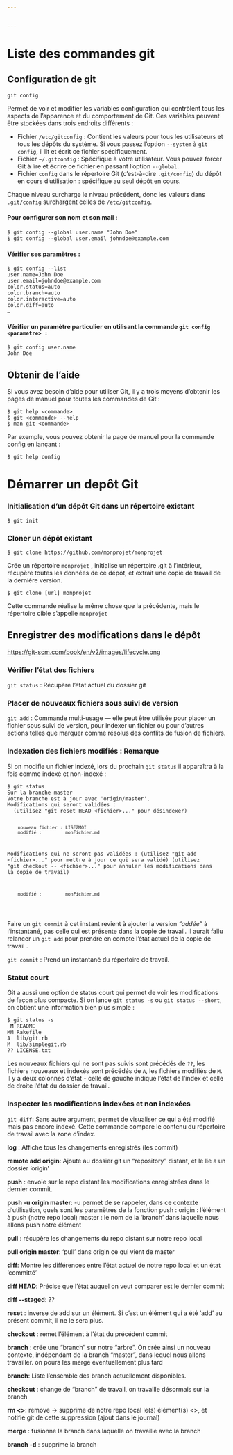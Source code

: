 ```yaml
---


---
```


<h1 id="liste-des-commandes-git">Liste des commandes git</h1>
<h2 id="configuration-de-git">Configuration de git</h2>
<pre><code>git config
</code></pre>
<p>Permet de voir et modifier les variables configuration qui contrôlent tous les aspects de l’apparence et du comportement de Git. Ces variables peuvent être stockées dans trois endroits différents :</p>
<ul>
<li>Fichier <code>/etc/gitconfig</code> : Contient les valeurs pour tous les utilisateurs et tous les dépôts du système. Si vous passez l’option <code>--system</code> à <code>git config</code>, il lit et écrit ce fichier spécifiquement.</li>
<li>Fichier <code>~/.gitconfig</code> : Spécifique à votre utilisateur. Vous pouvez forcer Git à lire et écrire ce fichier en passant l’option <code>--global</code>.</li>
<li>Fichier <code>config</code> dans le répertoire Git (c’est-à-dire <code>.git/config</code>) du dépôt en cours d’utilisation : spécifique au seul dépôt en cours.</li>
</ul>
<p>Chaque niveau surcharge le niveau précédent, donc les valeurs dans <code>.git/config</code> surchargent celles de <code>/etc/gitconfig</code>.</p>
<h4 id="pour-configurer-son-nom-et-son-mail-">Pour configurer son nom et son mail :</h4>
<pre class=" language-console"><code class="prism  language-console">$ git config --global user.name "John Doe"
$ git config --global user.email johndoe@example.com
</code></pre>
<h4 id="vérifier-ses-paramètres-">Vérifier ses paramètres :</h4>
<pre class=" language-console"><code class="prism  language-console">$ git config --list
user.name=John Doe
user.email=johndoe@example.com
color.status=auto
color.branch=auto
color.interactive=auto
color.diff=auto
…
</code></pre>
<h4 id="vérifier-un-paramètre-particulier-en-utilisant-la-commande-git-config-parametre-">Vérifier un paramètre particulier en utilisant la commande <code>git config &lt;parametre&gt; :</code></h4>
<pre class=" language-console"><code class="prism  language-console">$ git config user.name
John Doe
</code></pre>
<h2 id="obtenir-de-laide">Obtenir de l’aide</h2>
<p>Si vous avez besoin d’aide pour utiliser Git, il y a trois moyens d’obtenir les pages de manuel pour toutes les commandes de Git :</p>
<pre class=" language-console"><code class="prism  language-console">$ git help &lt;commande&gt;
$ git &lt;commande&gt; --help
$ man git-&lt;commande&gt;
</code></pre>
<p>Par exemple, vous pouvez obtenir la page de manuel pour la commande config en lançant :</p>
<pre class=" language-console"><code class="prism  language-console">$ git help config
</code></pre>
<h1 id="démarrer-un-depôt-git">Démarrer un depôt Git</h1>
<h3 id="initialisation-d’un-dépôt-git-dans-un-répertoire-existant">Initialisation d’un dépôt Git dans un répertoire existant</h3>
<pre class=" language-console"><code class="prism  language-console">$ git init
</code></pre>
<h3 id="cloner-un-dépôt-existant">Cloner un dépôt existant</h3>
<pre class=" language-console"><code class="prism  language-console">$ git clone https://github.com/monprojet/monprojet
</code></pre>
<p>Crée un répertoire <code>monprojet</code> , initialise un répertoire .git à l’intérieur, récupère toutes les données de ce dépôt, et extrait une copie de travail de la dernière version.</p>
<pre class=" language-console"><code class="prism  language-console">$ git clone [url] monprojet
</code></pre>
<p>Cette commande réalise la même chose que la précédente, mais le répertoire cible s’appelle <code>monprojet</code></p>
<h2 id="enregistrer-des-modifications-dans-le-dépôt">Enregistrer des modifications dans le dépôt</h2>
<p><a href="https://git-scm.com/book/en/v2/images/lifecycle.png">https://git-scm.com/book/en/v2/images/lifecycle.png</a></p>
<h3 id="vérifier-l’état-des-fichiers">Vérifier l’état des fichiers</h3>
<p><code>git status</code> : Récupère l’état actuel du dossier git</p>
<h3 id="placer-de-nouveaux-fichiers-sous-suivi-de-version">Placer de nouveaux fichiers sous suivi de version</h3>
<p><code>git add</code> :  Commande multi-usage — elle peut être utilisée pour placer un fichier sous suivi de version, pour indexer un fichier ou pour d’autres actions telles que marquer comme résolus des conflits de fusion de fichiers.</p>
<h3 id="indexation-des-fichiers-modifiés--remarque">Indexation des fichiers modifiés : Remarque</h3>
<p>Si on modifie un fichier indexé, lors du prochain <code>git status</code> il apparaîtra à la fois comme indexé et non-indexé :</p>
<pre class=" language-console"><code class="prism  language-console">$ git status
Sur la branche master
Votre branche est à jour avec 'origin/master'.
Modifications qui seront validées :
  (utilisez "git reset HEAD &lt;fichier&gt;..." pour désindexer)

        nouveau fichier : LISEZMOI
        modifié :         monFichier.md

Modifications qui ne seront pas validées :
  (utilisez "git add &lt;fichier&gt;..." pour mettre à jour ce qui sera validé)
  (utilisez "git checkout -- &lt;fichier&gt;..." pour annuler les modifications dans la copie de travail)

        modifié :         monFichier.md
</code></pre>
<p>Faire un <code>git commit</code> à cet instant revient à ajouter la version <em>“addée”</em> à l’instantané, pas celle qui est présente dans la copie de travail. Il aurait fallu relancer un <code>git add</code> pour prendre en compte l’état actuel de la copie de travail .</p>
<p><code>git commit</code> : Prend un instantané du répertoire de travail.</p>
<h3 id="statut-court">Statut court</h3>
<p>Git a aussi une option de status court qui permet de voir les modifications de façon plus compacte. Si on lance  <code>git status -s</code>  ou  <code>git status --short</code>, on obtient une information bien plus simple :</p>
<pre class=" language-console"><code class="prism  language-console">$ git status -s
 M README
MM Rakefile
A  lib/git.rb
M  lib/simplegit.rb
?? LICENSE.txt
</code></pre>
<p>Les nouveaux fichiers qui ne sont pas suivis sont précédés de <code>??</code>, les fichiers nouveaux et indexés sont précédés de <code>A</code>, les fichiers modifiés de <code>M</code>.<br>
Il y a deux colonnes d’état - celle de gauche indique l’état de l’index et celle de droite l’état du dossier de travail.</p>
<h3 id="inspecter-les-modifications-indexées-et-non-indexées">Inspecter les modifications indexées et non indexées</h3>
<p><code>git diff</code>: Sans autre argument, permet de visualiser ce qui a été modifié mais pas encore indexé. Cette commande compare le contenu du répertoire de travail avec la zone d’index.</p>
<p><strong>log</strong> : Affiche tous les changements enregistrés (les commit)</p>
<p><strong>remote add origin</strong>: Ajoute au dossier git un “repository” distant, et le lie a un dossier ‘origin’</p>
<p><strong>push</strong> : envoie sur le repo distant les modifications enregistrées dans le dernier commit.</p>
<p><strong>push -u origin master</strong>: -u permet de se rappeler, dans ce contexte d’utilisation, quels sont les paramètres de la fonction push : origin : l’élément à push (notre repo local) master : le nom de la ‘branch’ dans laquelle nous allons push notre élément</p>
<p><strong>pull</strong> : récupère les changements du repo distant sur notre repo local</p>
<p><strong>pull origin master</strong>: ‘pull’ dans origin ce qui vient de master</p>
<p><strong>diff</strong>: Montre les différences entre l’état actuel de notre repo local et un état ‘committé’</p>
<p><strong>diff HEAD</strong>: Précise que l’état auquel on veut comparer est le dernier commit</p>
<p><strong>diff --staged</strong>: ??</p>
<p><strong>reset</strong> : inverse de add sur un élément. Si c’est un élément qui a été ‘add’ au présent commit, il ne le sera plus.</p>
<p><strong>checkout</strong> : remet l’élément à l’état du précédent commit</p>
<p><strong>branch</strong> : crée une “branch” sur notre “arbre”. On crée ainsi un nouveau contexte, indépendant de la branch “master”, dans lequel nous allons travailler. on poura les merge éventuellement plus tard</p>
<p><strong>branch</strong>: Liste l’ensemble des branch actuellement disponibles.</p>
<p><strong>checkout</strong> : change de “branch” de travail, on travaille désormais sur la branch</p>
<p><strong>rm &lt;&gt;</strong>: remove -&gt; supprime de notre repo local le(s) élément(s) &lt;&gt;, et notifie git de cette suppression (ajout dans le journal)</p>
<p><strong>merge</strong> : fusionne la branch dans laquelle on travaille avec la branch</p>
<p><strong>branch -d</strong> : supprime la branch</p>

